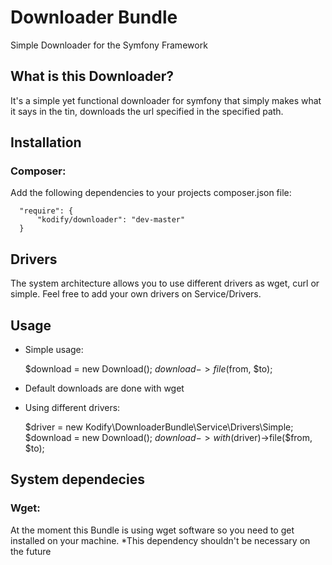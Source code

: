 Downloader Bundle
================

Simple Downloader for the Symfony Framework

What is this Downloader?
------------------------
It's a simple yet functional downloader for symfony that simply makes what it says in the tin, downloads the url
specified in the specified path.

Installation
------------
### Composer:

Add the following dependencies to your projects composer.json file:
      
      "require": {
          "kodify/downloader": "dev-master"
      }
      

Drivers
-------
The system architecture allows you to use different drivers as wget, curl or simple. Feel free to add your own drivers on Service/Drivers.

Usage
-----

- Simple usage:

	$download = new Download();
	$download->file($from, $to);

* Default downloads are done with wget


- Using different drivers:

	$driver = new Kodify\DownloaderBundle\Service\Drivers\Simple;
	$download = new Download();
	$download->with($driver)->file($from, $to);
 
     
System dependecies
------------
### Wget:

At the moment this Bundle is using wget software so you need to get installed on your machine.
*This dependency shouldn't be necessary on the future

      
      
    
